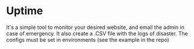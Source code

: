 # Uptime
It's a simple tool to monitor your desired website, and email the admin in case of emergency.
It also create a .CSV file with the logs of disaster.
The configs must be set in environments (see the example in the repo)

